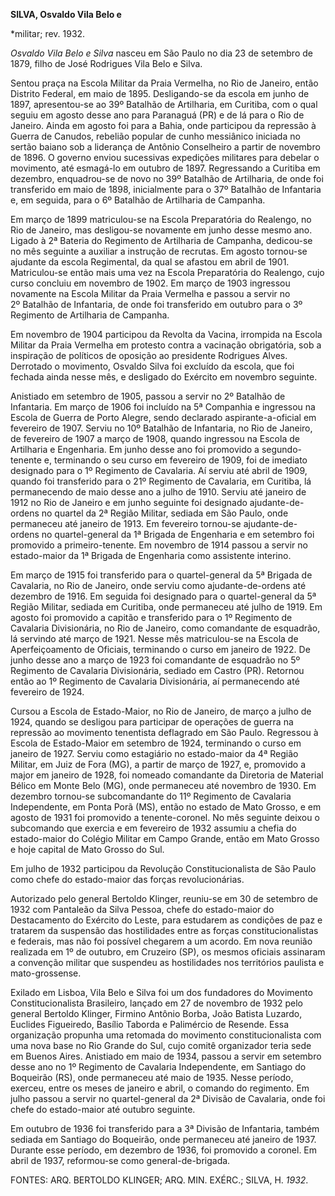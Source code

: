 **SILVA, Osvaldo Vila Belo e**

\*militar; rev. 1932.

*Osvaldo Vila Belo e Silva* nasceu em São Paulo no dia 23 de setembro de
1879, filho de José Rodrigues Vila Belo e Silva.

Sentou praça na Escola Militar da Praia Vermelha, no Rio de Janeiro,
então Distrito Federal, em maio de 1895. Desligando-se da escola em
junho de 1897, apresentou-se ao 39º Batalhão de Artilharia, em Curitiba,
com o qual seguiu em agosto desse ano para Paranaguá (PR) e de lá para o
Rio de Janeiro. Ainda em agosto foi para a Bahia, onde participou da
repressão à Guerra de Canudos, rebelião popular de cunho messiânico
iniciada no sertão baiano sob a liderança de Antônio Conselheiro a
partir de novembro de 1896. O governo enviou sucessivas expedições
militares para debelar o movimento, até esmagá-lo em outubro de 1897.
Regressando a Curitiba em dezembro, enquadrou-se de novo no 39º Batalhão
de Artilharia, de onde foi transferido em maio de 1898, inicialmente
para o 37º Batalhão de Infantaria e, em seguida, para o 6º Batalhão de
Artilharia de Campanha.

Em março de 1899 matriculou-se na Escola Preparatória do Realengo, no
Rio de Janeiro, mas desligou-se novamente em junho desse mesmo ano.
Ligado à 2ª Bateria do Regimento de Artilharia de Campanha, dedicou-se
no mês seguinte a auxiliar a instrução de recrutas. Em agosto tornou-se
ajudante da escola Regimental, da qual se afastou em abril de 1901.
Matriculou-se então mais uma vez na Escola Preparatória do Realengo,
cujo curso concluiu em novembro de 1902. Em março de 1903 ingressou
novamente na Escola Militar da Praia Vermelha e passou a servir no
2º Batalhão de Infantaria, de onde foi transferido em outubro para o 3º
Regimento de Artilharia de Campanha.

Em novembro de 1904 participou da Revolta da Vacina, irrompida na Escola
Militar da Praia Vermelha em protesto contra a vacinação obrigatória,
sob a inspiração de políticos de oposição ao presidente Rodrigues Alves.
Derrotado o movimento, Osvaldo Silva foi excluído da escola, que foi
fechada ainda nesse mês, e desligado do Exército em novembro seguinte.

Anistiado em setembro de 1905, passou a servir no 2º Batalhão de
Infantaria. Em março de 1906 foi incluído na 5ª Companhia e ingressou na
Escola de Guerra de Porto Alegre, sendo declarado aspirante-a-oficial em
fevereiro de 1907. Serviu no 10º Batalhão de Infantaria, no Rio de
Janeiro, de fevereiro de 1907 a março de 1908, quando ingressou na
Escola de Artilharia e Engenharia. Em junho desse ano foi promovido a
segundo-tenente e, terminando o seu curso em fevereiro de 1909, foi de
imediato designado para o 1º Regimento de Cavalaria. Aí serviu até abril
de 1909, quando foi transferido para o 21º Regimento de Cavalaria, em
Curitiba, lá permanecendo de maio desse ano a julho de 1910. Serviu até
janeiro de 1912 no Rio de Janeiro e em junho seguinte foi designado
ajudante-de-ordens no quartel da 2ª Região Militar, sediada em São
Paulo, onde permaneceu até janeiro de 1913. Em fevereiro tornou-se
ajudante-de-ordens no quartel-general da 1ª Brigada de Engenharia e em
setembro foi promovido a primeiro-tenente. Em novembro de 1914 passou a
servir no estado-maior da 1ª Brigada de Engenharia como assistente
interino.

Em março de 1915 foi transferido para o quartel-general da 5ª Brigada de
Cavalaria, no Rio de Janeiro, onde serviu como ajudante-de-ordens até
dezembro de 1916. Em seguida foi designado para o quartel-general da 5ª
Região Militar, sediada em Curitiba, onde permaneceu até julho de 1919.
Em agosto foi promovido a capitão e transferido para o 1º Regimento de
Cavalaria Divisionária, no Rio de Janeiro, como comandante de esquadrão,
lá servindo até março de 1921. Nesse mês matriculou-se na Escola de
Aperfeiçoamento de Oficiais, terminando o curso em janeiro de 1922. De
junho desse ano a março de 1923 foi comandante de esquadrão no 5º
Regimento de Cavalaria Divisionária, sediado em Castro (PR). Retornou
então ao 1º Regimento de Cavalaria Divisionária, aí permanecendo até
fevereiro de 1924.

Cursou a Escola de Estado-Maior, no Rio de Janeiro, de março a julho de
1924, quando se desligou para participar de operações de guerra na
repressão ao movimento tenentista deflagrado em São Paulo. Regressou à
Escola de Estado-Maior em setembro de 1924, terminando o curso em
janeiro de 1927. Serviu como estagiário no estado-maior da 4ª Região
Militar, em Juiz de Fora (MG), a partir de março de 1927, e, promovido a
major em janeiro de 1928, foi nomeado comandante da Diretoria de
Material Bélico em Monte Belo (MG), onde permaneceu até novembro de
1930. Em dezembro tornou-se subcomandante do 11º Regimento de Cavalaria
Independente, em Ponta Porã (MS), então no estado de Mato Grosso, e em
agosto de 1931 foi promovido a tenente-coronel. No mês seguinte deixou o
subcomando que exercia e em fevereiro de 1932 assumiu a chefia do
estado-maior do Colégio Militar em Campo Grande, então em Mato Grosso e
hoje capital de Mato Grosso do Sul.

Em julho de 1932 participou da Revolução Constitucionalista de São Paulo
como chefe do estado-maior das forças revolucionárias.

Autorizado pelo general Bertoldo Klinger, reuniu-se em 30 de setembro de
1932 com Pantaleão da Silva Pessoa, chefe do estado-maior do
Destacamento do Exército do Leste, para estudarem as condições de paz e
tratarem da suspensão das hostilidades entre as forças
constitucionalistas e federais, mas não foi possível chegarem a um
acordo. Em nova reunião realizada em 1º de outubro, em Cruzeiro (SP), os
mesmos oficiais assinaram a convenção militar que suspendeu as
hostilidades nos territórios paulista e mato-grossense.

Exilado em Lisboa, Vila Belo e Silva foi um dos fundadores do Movimento
Constitucionalista Brasileiro, lançado em 27 de novembro de 1932 pelo
general Bertoldo Klinger, Firmino Antônio Borba, João Batista Luzardo,
Euclides Figueiredo, Basílio Taborda e Palimércio de Resende. Essa
organização propunha uma retomada do movimento constitucionalista com
uma nova base no Rio Grande do Sul, cujo comitê organizador teria sede
em Buenos Aires. Anistiado em maio de 1934, passou a servir em setembro
desse ano no 1º Regimento de Cavalaria Independente, em Santiago do
Boqueirão (RS), onde permaneceu até maio de 1935. Nesse período,
exerceu, entre os meses de janeiro e abril, o comando do regimento. Em
julho passou a servir no quartel-general da 2ª Divisão de Cavalaria,
onde foi chefe do estado-maior até outubro seguinte.

Em outubro de 1936 foi transferido para a 3ª Divisão de Infantaria,
também sediada em Santiago do Boqueirão, onde permaneceu até janeiro de
1937. Durante esse período, em dezembro de 1936, foi promovido a
coronel. Em abril de 1937, reformou-se como general-de-brigada.

FONTES: ARQ. BERTOLDO KLINGER; ARQ. MIN. EXÉRC.; SILVA, H. *1932*.

 
